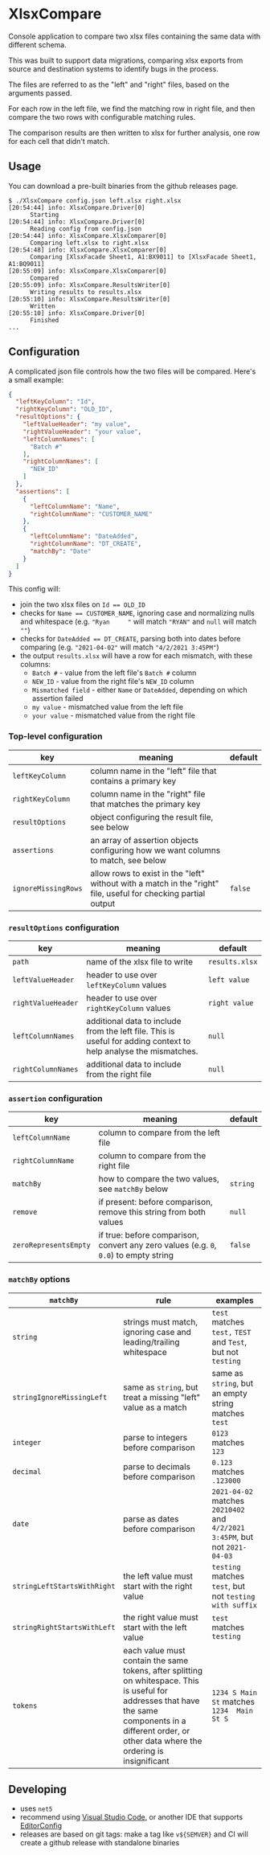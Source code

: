 # XlsxCompare

Console application to compare two xlsx files containing the same data with
different schema.

This was built to support data migrations, comparing xlsx exports from source
and destination systems to identify bugs in the process.

The files are referred to as the "left" and "right" files, based on the
arguments passed.

For each row in the left file, we find the matching row in right file, and then
compare the two rows with configurable matching rules.

The comparison results are then written to xlsx for further analysis, one row
for each cell that didn't match.

## Usage

You can download a pre-built binaries from the github releases page.

```console
$ ./XlsxCompare config.json left.xlsx right.xlsx
[20:54:44] info: XlsxCompare.Driver[0]
      Starting
[20:54:44] info: XlsxCompare.Driver[0]
      Reading config from config.json
[20:54:44] info: XlsxCompare.XlsxComparer[0]
      Comparing left.xlsx to right.xlsx
[20:54:48] info: XlsxCompare.XlsxComparer[0]
      Comparing [XlsxFacade Sheet1, A1:BX9011] to [XlsxFacade Sheet1, A1:BQ9011]
[20:55:09] info: XlsxCompare.XlsxComparer[0]
      Compared
[20:55:09] info: XlsxCompare.ResultsWriter[0]
      Writing results to results.xlsx
[20:55:10] info: XlsxCompare.ResultsWriter[0]
      Written
[20:55:10] info: XlsxCompare.Driver[0]
      Finished
...
```

## Configuration

A complicated json file controls how the two files will be compared. Here's a small example:

```json
{
  "leftKeyColumn": "Id",
  "rightKeyColumn": "OLD_ID",
  "resultOptions": {
    "leftValueHeader": "my value",
    "rightValueHeader": "your value",
    "leftColumnNames": [
      "Batch #"
    ],
    "rightColumnNames": [
      "NEW_ID"
    ]
  },
  "assertions": [
    {
      "leftColumnName": "Name",
      "rightColumnName": "CUSTOMER_NAME"
    },
    {
      "leftColumnName": "DateAdded",
      "rightColumnName": "DT_CREATE",
      "matchBy": "Date"
    }
  ]
}
```

This config will:

* join the two xlsx files on `Id == OLD_ID`
* checks for `Name == CUSTOMER_NAME`, ignoring case and normalizing nulls and
  whitespace (e.g. `"Ryan     "` will match `"RYAN"` and `null` will match `""`)
* checks for `DateAdded == DT_CREATE`, parsing both into dates before comparing
  (e.g. `"2021-04-02"` will match `"4/2/2021 3:45PM"`)
* the output `results.xlsx` will have a row for each mismatch, with these columns:
  * `Batch #` - value from the left file's `Batch #` column
  * `NEW_ID` - value from the right file's `NEW_ID` column
  * `Mismatched field` - either `Name` or `DateAdded`, depending on which assertion failed
  * `my value` - mismatched value from the left file
  * `your value` - mismatched value from the right file

### Top-level configuration

|key|meaning|default|
|-|-|-|
|`leftKeyColumn`|column name in the "left" file that contains a primary key||
|`rightKeyColumn`|column name in the "right" file that matches the primary key||
|`resultOptions`|object configuring the result file, see below||
|`assertions`|an array of assertion objects configuring how we want columns to match, see below||
|`ignoreMissingRows`|allow rows to exist in the "left" without with a match in the "right" file, useful for checking partial output|`false`|

### `resultOptions` configuration

|key|meaning|default|
|-|-|-|
|`path`|name of the xlsx file to write|`results.xlsx`|
|`leftValueHeader`|header to use over `leftKeyColumn` values|`left value`|
|`rightValueHeader`|header to use over `rightKeyColumn` values|`right value`|
|`leftColumnNames`|additional data to include from the left file. This is useful for adding context to help analyse the mismatches.|`null`|
|`rightColumnNames`|additional data to include from the right file|`null`|

### `assertion` configuration

|key|meaning|default|
|-|-|-|
|`leftColumnName`|column to compare from the left file||
|`rightColumnName`|column to compare from the right file||
|`matchBy`|how to compare the two values, see `matchBy` below|`string`|
|`remove`|if present: before comparison, remove this string from both values|`null`|
|`zeroRepresentsEmpty`|if true: before comparison, convert any zero values (e.g. `0`, `0.0`) to empty string|`false`|

### `matchBy` options

|`matchBy`|rule|examples|
|-|-|-|
|`string`|strings must match, ignoring case and leading/trailing whitespace|`test` matches `test,` `TEST` and ` Test `, but not `testing`|
|`stringIgnoreMissingLeft`|same as `string`, but treat a missing "left" value as a match|same as `string`, but an empty string matches `test`|
|`integer`|parse to integers before comparison|`0123` matches `123`|
|`decimal`|parse to decimals before comparison|`0.123` matches `.123000`|
|`date`|parse as dates before comparison|`2021-04-02` matches `20210402` and `4/2/2021 3:45PM`, but not `2021-04-03`|
|`stringLeftStartsWithRight`|the left value must start with the right value|`testing` matches `test`, but not `testing with suffix`|
|`stringRightStartsWithLeft`|the right value must start with the left value|`test` matches `testing`|
|`tokens`|each value must contain the same tokens, after splitting on whitespace. This is useful for addresses that have the same components in a different order, or other data where the ordering is insignificant|`1234 S Main St` matches `1234  Main St S`|

## Developing

* uses `net5`
* recommend using [Visual Studio Code](https://code.visualstudio.com/), or
  another IDE that supports [EditorConfig](https://editorconfig.org/)
* releases are based on git tags: make a tag like `v${SEMVER}` and CI will
  create a github release with standalone binaries
